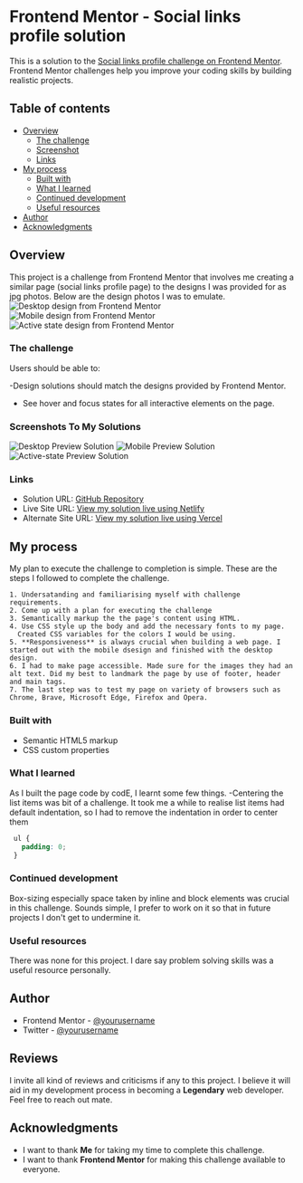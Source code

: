 # Frontend Mentor - Social links profile solution

This is a solution to the [Social links profile challenge on Frontend Mentor](https://www.frontendmentor.io/challenges/social-links-profile-UG32l9m6dQ). Frontend Mentor challenges help you improve your coding skills by building realistic projects. 

## Table of contents

- [Overview](#overview)
  - [The challenge](#the-challenge)
  - [Screenshot](#screenshot)
  - [Links](#links)
- [My process](#my-process)
  - [Built with](#built-with)
  - [What I learned](#what-i-learned)
  - [Continued development](#continued-development)
  - [Useful resources](#useful-resources)
- [Author](#author)
- [Acknowledgments](#acknowledgments)



## Overview
  This project is a challenge from Frontend Mentor that involves me creating a similar page (social links profile page) to the designs  I was provided for as jpg photos. Below are the design photos I was to emulate.
  ![Desktop design from Frontend Mentor](./design/desktop-preview.jpg)
  ![Mobile design from Frontend Mentor](./design/mobile-design.jpg)
  ![Active state design from Frontend Mentor](./design/active-states.jpg)
### The challenge

Users should be able to:

-Design solutions should match the designs provided by Frontend Mentor.
- See hover and focus states for all interactive elements on the page.

### Screenshots To My Solutions

  ![Desktop Preview Solution](./my-solution-screenshots/desktop-solution.png)
  ![Mobile Preview Solution](./my-solution-screenshots/mobile-solutions.png)
  ![Active-state Preview Solution](./my-solution-screenshots/active-state-solution.png)


### Links

- Solution URL: [GitHub Repository](https://github.com/zacc-anyona/Social-Links-Profile-Challenge-by-Frontend-Mentor-)
- Live Site URL: [View my solution live using Netlify](https://anyona-social-link-profile.netlify.app/)
- Alternate Site URL: [View my solution live using Vercel](https://social-links-profile-challenge-by-frontend-mentor.vercel.app/)

## My process
  My plan to execute the challenge to completion is simple. These are the steps I followed to complete the challenge.
    
    1. Undersatanding and familiarising myself with challenge requirements.
    2. Come up with a plan for executing the challenge
    3. Semantically markup the the page's content using HTML.
    4. Use CSS style up the body and add the necessary fonts to my page.
      Created CSS variables for the colors I would be using.
    5. **Responsiveness** is always crucial when building a web page. I started out with the mobile dsesign and finished with the desktop design.
    6. I had to make page accessible. Made sure for the images they had an alt text. Did my best to landmark the page by use of footer, header and main tags.
    7. The last step was to test my page on variety of browsers such as Chrome, Brave, Microsoft Edge, Firefox and Opera.


### Built with

- Semantic HTML5 markup
- CSS custom properties


### What I learned

  As I built the page code by codE, I learnt some few things.
   -Centering the list items was bit of a challenge. It took me a while to realise list items had default indentation, so I had to remove the indentation in order to center them
   ```css
    ul {
      padding: 0;
    }
   ```


### Continued development

  Box-sizing especially space taken by inline and block elements was crucial in this challenge. 
  Sounds simple, I prefer to work on it so that in future projects I don't get to undermine it.

### Useful resources

There was none for this project. 
I dare say problem solving skills was a useful resource personally. 

## Author

- Frontend Mentor - [@yourusername](https://www.frontendmentor.io/profile/zacc-anyona)
- Twitter - [@yourusername](https://twitter.com/anyona_zadocc)


## Reviews
 I invite all kind of reviews and criticisms if any to this project.
 I believe it will aid in my development process in becoming a **Legendary** web developer.
 Feel free to reach out mate.

## Acknowledgments

- I want to thank **Me** for taking my time to complete this challenge.
- I want to thank **Frontend Mentor** for making this challenge available to everyone.